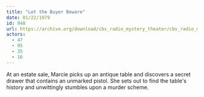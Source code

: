 ```yaml
---
title: "Let the Buyer Beware"
date: 01/22/1979
id: 948
url: https://archive.org/download/cbs_radio_mystery_theater/cbs_radio_mystery_theater-0901-0950.zip/cbs_radio_mystery_theater-0901-0950%2Fcbsrmt_0948_let_the_buyer_beware.mp3
actors:
  - 47
  - 95
  - 35
  - 16
---
```

At an estate sale, Marcie picks up an antique table and discovers a secret drawer that contains an unmarked pistol. She sets out to find the table's history and unwittingly stumbles upon a murder scheme.